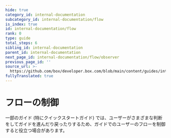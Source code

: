 ```yaml
---
hide: true
category_id: internal-documentation
subcategory_id: internal-documentation/flow
is_index: true
id: internal-documentation/flow
rank: 0
type: guide
total_steps: 6
sibling_id: internal-documentation
parent_id: internal-documentation
next_page_id: internal-documentation/flow/observer
previous_page_id: ''
source_url: >-
  https://github.com/box/developer.box.com/blob/main/content/guides/internal-documentation/flow/index.md
fullyTranslated: true
---
```

<!-- does not need translation -->

# フローの制御

一部のガイド (特にクイックスタートガイド) では、ユーザーがさまざまな判断をしてガイドを進んだり戻ったりするため、ガイドでのユーザーのフローを制御すると役立つ場合があります。